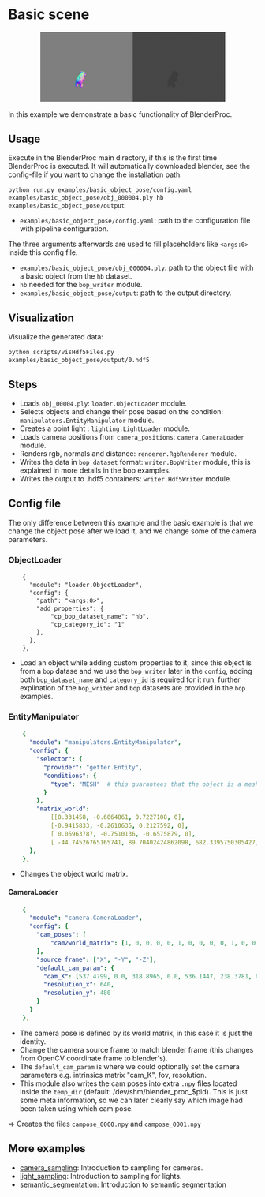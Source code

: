 # Basic scene

<p align="center">
<img src="rendering_0.jpg" alt="Front readme image" width=375>
</p>

In this example we demonstrate a basic functionality of BlenderProc.

## Usage

Execute in the BlenderProc main directory, if this is the first time BlenderProc is executed. It will automatically
downloaded blender, see the config-file if you want to change the installation path:

```
python run.py examples/basic_object_pose/config.yaml examples/basic_object_pose/obj_000004.ply hb examples/basic_object_pose/output
```

* `examples/basic_object_pose/config.yaml`: path to the configuration file with pipeline configuration.

The three arguments afterwards are used to fill placeholders like `<args:0>` inside this config file.
* `examples/basic_object_pose/obj_000004.ply`: path to the object file with a basic object from the `hb` dataset.
* `hb` needed for the `bop_writer` module.
* `examples/basic_object_pose/output`: path to the output directory.

## Visualization

Visualize the generated data:

```
python scripts/visHdf5Files.py examples/basic_object_pose/output/0.hdf5
```

## Steps

* Loads `obj_00004.ply`: `loader.ObjectLoader` module.
* Selects objects and change their pose based on the condition: `manipulators.EntityManipulator` module.
* Creates a point light : `lighting.LightLoader` module.
* Loads camera positions from `camera_positions`: `camera.CameraLoader` module.
* Renders rgb, normals and distance: `renderer.RgbRenderer` module.
* Writes the data in `bop_dataset` format: `writer.BopWriter` module, this is explained in more details in the bop
  examples.
* Writes the output to .hdf5 containers: `writer.Hdf5Writer` module.

## Config file

The only difference between this example and the basic example is that we change the object pose after we load it, and
we change some of the camera parameters.

### ObjectLoader
```
    {
      "module": "loader.ObjectLoader",
      "config": {
        "path": "<args:0>", 
        "add_properties": {
            "cp_bop_dataset_name": "hb",
            "cp_category_id": "1"
        }, 
      },
    },
```
* Load an object while adding custom properties to it, since this object is from a `bop` datase and we use the
  `bop_writer` later in the `config`, adding both `bop_dataset_name` and `category_id` is required for it run, further
  explination of the `bop_writer` and `bop` datasets are provided in the `bop` examples.

### EntityManipulator

```yaml
    {
      "module": "manipulators.EntityManipulator",
      "config": {
        "selector": {
          "provider": "getter.Entity",
          "conditions": {
            "type": "MESH"  # this guarantees that the object is a mesh, and not for example a camera
          }
        },
        "matrix_world":
            [[0.331458, -0.6064861, 0.7227108, 0],
            [-0.9415833, -0.2610635, 0.2127592, 0],
            [ 0.05963787, -0.7510136, -0.6575879, 0],
            [ -44.74526765165741, 89.70402424862098, 682.3395750305427, 1.0]],
      },
    },
```

* Changes the object world matrix.

#### CameraLoader

```yaml
    {
      "module": "camera.CameraLoader",
      "config": {
        "cam_poses": [
            "cam2world_matrix": [1, 0, 0, 0, 0, 1, 0, 0, 0, 0, 1, 0, 0, 0, 0, 1]
        ], 
        "source_frame": ["X", "-Y", "-Z"],
        "default_cam_param": {
          "cam_K": [537.4799, 0.0, 318.8965, 0.0, 536.1447, 238.3781, 0.0, 0.0, 1.0],
          "resolution_x": 640,
          "resolution_y": 480
        }
      }
    },
```

* The camera pose is defined by its world matrix, in this case it is just the identity.
* Change the camera source frame to match blender frame (this changes from OpenCV coordinate frame to blender's).
* The `default_cam_param` is where we could optionally set the camera parameters e.g. intrinsics matrix "cam_K", fov, resolution.
* This module also writes the cam poses into extra `.npy` files located inside the `temp_dir` (default: /dev/shm/blender_proc_$pid). This is just some meta information, so we can later clearly say which image had been taken using which cam pose.

=> Creates the files `campose_0000.npy` and `campose_0001.npy` 

## More examples

* [camera_sampling](../camera_sampling): Introduction to sampling for cameras.
* [light_sampling](../light_sampling): Introduction to sampling for lights.
* [semantic_segmentation](../semantic_segmentation): Introduction to semantic segmentation
